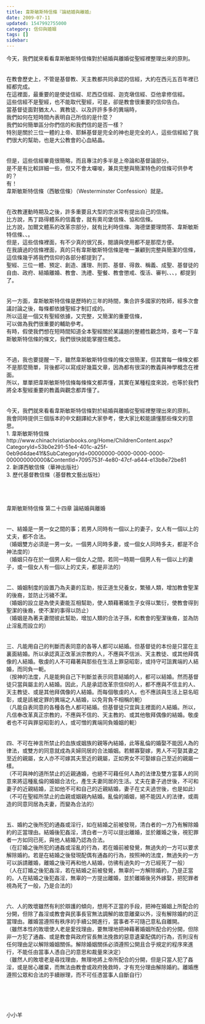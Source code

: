 ```yaml
---
title: 韋斯敏斯特信條『論結婚與離婚』
date: 2009-07-11
updated: 1547992755000
category: 信仰與婚姻
tags: []
sidebar: 
---
```


<p>今天，我們就來看看韋斯敏斯特信條對於結婚與離婚從聖經裡整理出來的原則。<!--more--><br/><br/><br/>在教會歷史上，不管是基督教、天主教都共同承認的信經，大約在西元五百年裡已經都完成。<br/>在這裡面，最重要的是使徒信經、尼西亞信經、迦克墩信經、亞他拿修信經。<br/>這些信經不是聖經，也不能取代聖經，可是，卻是教會很重要的信仰告白。<br/>當基督徒面對猶太人、異教徒、以及許許多多的異端時，<br/>我們如何在短時間內表明自己所信的是什麼？<br/>我們如何簡單區分你們信的和我們信的是否一樣？<br/>特別是關於三位一體的上帝、耶穌基督是完全的神也是完全的人，這些信經給了我們很大的幫助，也是大公教會的心血結晶。<br/><br/><br/>但是，這些信經畢竟很簡略，而且專注的多半是上帝論和基督論部分。<br/>是不是有比較詳細一些，但又不會太囉唆，兼具完整與簡潔特色的信條可供參考的？<br/>有！<br/>韋斯敏斯特信條（西敏信條）（Westerminster Confession）就是。<br/><br/><br/>在改教運動時期及之後，許多重要且大型的宗派常有提出自己的信條。<br/>比方說，馬丁路得體系的信義會，就有奧司堡信條、協和信條。<br/>比方說，加爾文體系的改革宗部分，就有比利時信條、海德堡要理問答、韋斯敏斯特信條、、。<br/>但是，這些信條裡面，有不少真的很冗長，閱讀與使用都不是那麼方便。<br/>在我讀過的信條裡面，真的只有韋斯敏斯特信條是唯一兼顧到完整與簡潔的信條，這信條幾乎將我們信仰的各部分都提到了。<br/>聖經、三位一體、預定、創造、護理、刑罰、基督、得救、稱義、成聖、基督徒的自由、政府、結婚離婚、教會、洗禮、聖餐、教會懲戒、復活、審判、、、，都提到了。<br/><br/><br/>另一方面，韋斯敏斯特信條是歷時約三年的時間，集合許多國家的牧師，經多次會議討論之後，每條都依據聖經才制訂成的。<br/>所以這是一個又有聖經依據，又完整，又簡潔的重要信條，<br/>可以做為我們很重要的輔助參考。<br/>有時，假使我們想在短時間知道全本聖經關於某議題的整體性觀念時，查考一下韋斯敏斯特信條的條文，我們很快就能掌握住概念。<br/><br/><br/>不過，我也要提醒一下，雖然韋斯敏斯特信條的條文很簡潔，但其實每一條條文都不是那麼簡單，背後都可以寫成好幾篇文章，因為都有很深的教義與神學概念在裡面。<br/>所以，單單把韋斯敏斯特信條每條條文都弄懂，其實在某種程度來說，也等於我們將全本聖經重要的教義與觀念都弄懂了。<br/><br/><br/>今天，我們就來看看韋斯敏斯特信條對於結婚與離婚從聖經裡整理出來的原則。<br/>我會同時提供三個版本的中文翻譯給大家參考，使大家比較能讀懂那些條文的意思。<br/>1.	韋斯敏斯特信條<br/>http://www.chinachristianbooks.org/Home/ChildrenContent.aspx?CategoryId=53b0e291-51e4-401c-a25f-0eb9d4dae41f&amp;SubCategoryId=00000000-0000-0000-0000-000000000000&amp;ContentId=7095753f-4e80-47cf-a644-e13b8e72be81<br/>2.	新譯西敏信條（華神出版社）<br/>3.	歷代基督教信條（基督教文藝出版社）<br/><br/><br/><br/><br/>韋斯敏斯特信條  第二十四章  論結婚與離婚<br/><br/><br/>一、結婚是一男一女之間的事；若男人同時有一個以上的妻子，女人有一個以上的丈夫，都不合法。<br/>（婚姻雙方必須是一男一女。一個男人同時多妻，或一個女人同時多夫，都是不合神法度的）<br/>（婚姻只存在於一個男人和一個女人之間，若同一時期一個男人有一個以上的妻子，或一個女人有一個以上的丈夫，都是非法的）<br/><br/><br/>二、婚姻制度的設置乃為夫妻的互助，按正道生兒養女，繁殖人類，增加教會聖潔的後裔，並防止污穢不潔。<br/>（婚姻的設立是為使夫妻能互相幫助，使人類藉著婚生子女得以繁衍，使教會得到聖潔的後裔，使不潔的事得以防止）<br/>（婚姻是為著夫妻間彼此幫助，增加人類的合法子孫，和教會的聖潔後裔，並為防止淫亂而設立的）<br/><br/><br/>三、凡能用自己的判斷而表同意的各等人都可以結婚。但基督徒的本份是只當在主裏面結婚。所以承認真正改革派宗教的人，不應與不信派、天主教徒、或其他拜偶像的人結婚。敬虔的人不可藉著與那些在生活上罪惡昭彰，或持守可詛異端的人結婚，而同負一軛。<br/>（按神的法度，凡是能夠自己下判斷並表示同意結婚的人，都可以結婚。然而基督徒只當與屬主的人結婚。因此，凡是承認改革宗信仰的人，都不應與不信主的人、天主教徒、或是其他拜偶像的人結婚。而每個敬虔的人，也不應該與生活上惡名昭彰，或是該被定罪的異端之人結婚，以免背負不相稱的軛）<br/>（凡能自表同意的各種各色人都可結婚。但基督徒只宜與主裡面的人結婚。所以，凡信奉改革真正宗教的，不應與不信的、天主教的、或其他敬拜偶像的結婚。敬虔者也不可與罪惡昭彰的人，或可憎的異端同負婚姻的軛）<br/><br/><br/>四、不可在神言所禁止的血族或姻族的親等內結婚，此等亂倫的婚娶不能因人為的律法，或雙方的同意就成為夫婦同居的合法婚姻。若鰥寡娶嫁，男人不可娶其妻之至近的親屬，女人亦不可嫁其夫至近的親屬，正如男女不可娶嫁自己至近的親屬一樣。<br/>（不可與神的道所禁止的近親通婚，也絕不可藉任何人為的法律及雙方當事人的同意來將這種亂倫的婚姻合法化，產生夫妻同居的生活。丈夫在妻子過世後，不可和妻子的近親結婚，正如他不可和自己的近親結婚，妻子在丈夫過世後，也是如此）<br/>（不可在聖經所禁止的血親或姻親內結婚。亂倫的婚姻，絕不能因人的法律，或兩造的同意同居為夫妻，而變為合法的）<br/><br/><br/>五、婚約之後所犯的通姦或淫行，如在結婚之前被發現，清白者的一方乃有解除婚約的正當理由。結婚後犯姦淫，清白者一方可以提出離婚，並於離婚之後，視犯罪者一方如同已死，與他人結婚乃認為合法。<br/>（在訂婚之後所犯的通姦或淫亂的行為，若在婚前被發覺，無過失的一方可以要求解除婚約。若是在結婚之後發現配偶有通姦的行為，按照神的法度，無過失的一方可以訴請離婚，離婚之後可再和他人結婚，彷彿有過失的一方已經死了一般）<br/>（人在訂婚之後犯姦淫，若在結婚之前被發覺，無辜的一方解除婚約，乃是正當的。人在結婚之後犯姦淫，無辜的一方提出離婚，並於離婚後另外嫁娶，把犯罪者視為死了一般，乃是合法的）<br/><br/><br/>六、人的敗壞雖然有利於辯護的傾向，想用不正當的手段，把神在婚姻上所配合的分開，但除了姦淫或教會與民事長官無法調解的故意離棄以外，沒有解除婚約的正當理由。離婚當遵照有秩序的手續公開進行，當事者不可隨己意私自離開。 <br/>（雖然本性的敗壞使人老是愛找理由，要無理地把神藉著婚姻所配合的分開，但除非一方犯了通姦、或是教會與政府官長無法挽救的惡意遺棄配偶的行為，否則沒有任何理由足以解除婚姻關係。解除婚姻關係必須遵照公開且合乎規定的程序來進行，不能任由當事人憑自己的意思和裁量來決定）<br/>（雖然人的敗壞老是尋找理由，無理地將上帝所配合的分開，但是只當人犯了姦淫，或是居心離棄，而無法由教會或政府挽救時，才有充分理由解除婚約。離婚應遵照公眾和合法的手續辦理，而不可任憑當事人自斷自行）<br/><br/><br/><br/><br/><br/>小小羊</p>
